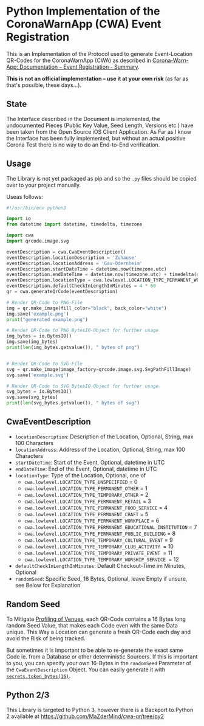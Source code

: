 Python Implementation of the CoronaWarnApp (CWA) Event Registration
===================================================================

This is an Implementation of the Protocol used to generate Event-Location QR-Codes for the CoronaWarnApp (CWA) as described in [
Corona-Warn-App: Documentation – Event Registration - Summary](https://github.com/corona-warn-app/cwa-documentation/blob/c0e2829/event_registration.md).

**This is not an official implementation – use it at your own risk** (as far as that's possible, these days…).

State
-----
The Interface described in the Document is implemented, the undocumented Pieces (Public Key Value, Seed Length, Versions etc.) have been taken from the Open Source iOS Client Application. As Far as I know the Interface has been fully implemented, but without an actual positive Corona Test there is no way to do an End-to-End verification.

Usage
-----
The Library is not yet packaged as pip and so the `.py` files should be copied over to your project manually.

Useas follows:
```py
#!/usr/bin/env python3

import io
from datetime import datetime, timedelta, timezone

import cwa
import qrcode.image.svg

eventDescription = cwa.CwaEventDescription()
eventDescription.locationDescription = 'Zuhause'
eventDescription.locationAddress = 'Gau-Odernheim'
eventDescription.startDateTime = datetime.now(timezone.utc)
eventDescription.endDateTime = datetime.now(timezone.utc) + timedelta(days=2)
eventDescription.locationType = cwa.lowlevel.LOCATION_TYPE_PERMANENT_WORKPLACE
eventDescription.defaultCheckInLengthInMinutes = 4 * 60
qr = cwa.generateQrCode(eventDescription)

# Render QR-Code to PNG-File
img = qr.make_image(fill_color="black", back_color="white")
img.save('example.png')
print("generated example.png")

# Render QR-Code to PNG BytesIO-Object for further usage
img_bytes = io.BytesIO()
img.save(img_bytes)
print(len(img_bytes.getvalue()), " bytes of png")


# Render QR-Code to SVG-File
svg = qr.make_image(image_factory=qrcode.image.svg.SvgPathFillImage)
svg.save('example.svg')

# Render QR-Code to SVG BytesIO-Object for further usage
svg_bytes = io.BytesIO()
svg.save(svg_bytes)
print(len(svg_bytes.getvalue()), " bytes of svg")
```

CwaEventDescription
-------------------
- `locationDescription`: Description of the Location, Optional, String, max 100 Characters
- `locationAddress`: Address of the Location, Optional, String, max 100 Characters
- `startDateTime`: Start of the Event, Optional, datetime in UTC
- `endDateTime`: End of the Event, Optional, datetime in UTC
- `locationType`: Type of the Location, Optional, one of
	- `cwa.lowlevel.LOCATION_TYPE_UNSPECIFIED` = 0
	- `cwa.lowlevel.LOCATION_TYPE_PERMANENT_OTHER` = 1
	- `cwa.lowlevel.LOCATION_TYPE_TEMPORARY_OTHER` = 2
	- `cwa.lowlevel.LOCATION_TYPE_PERMANENT_RETAIL` = 3
	- `cwa.lowlevel.LOCATION_TYPE_PERMANENT_FOOD_SERVICE` = 4
	- `cwa.lowlevel.LOCATION_TYPE_PERMANENT_CRAFT` = 5
	- `cwa.lowlevel.LOCATION_TYPE_PERMANENT_WORKPLACE` = 6
	- `cwa.lowlevel.LOCATION_TYPE_PERMANENT_EDUCATIONAL_INSTITUTION` = 7
	- `cwa.lowlevel.LOCATION_TYPE_PERMANENT_PUBLIC_BUILDING` = 8
	- `cwa.lowlevel.LOCATION_TYPE_TEMPORARY_CULTURAL_EVENT` = 9
	- `cwa.lowlevel.LOCATION_TYPE_TEMPORARY_CLUB_ACTIVITY `= 10
	- `cwa.lowlevel.LOCATION_TYPE_TEMPORARY_PRIVATE_EVENT `= 11
	- `cwa.lowlevel.LOCATION_TYPE_TEMPORARY_WORSHIP_SERVICE `= 12
- `defaultCheckInLengthInMinutes`: Default Checkout-Time im Minutes, Optional
- `randomSeed`: Specific Seed, 16 Bytes, Optional, leave Empty if unsure, see Below for Explanation

Random Seed
-----------
To Mitigate [Profiling of Venues](https://github.com/corona-warn-app/cwa-documentation/blob/c0e2829/event_registration.md#profiling-of-venues), each QR-Code contains a 16 Bytes long random Seed Value, that makes each Code even with the same Data unique. This Way a Location can generate a fresh QR-Code each day and avoid the Risk of being tracked.

But sometimes it is Important to be able to re-generate the exact same Code ie. from a Database or other deterministic Sourcers. If this is important to you, you can specify your own 16-Bytes in the `randomSeed` Parameter of the `CwaEventDescription` Object. You can easily generate it with [`secrets.token_bytes(16)`](https://docs.python.org/3/library/secrets.html#secrets.token_bytes).

Python 2/3
----------
This Library is targeted to Python 3, however there is a Backport to Python 2 available at https://github.com/MaZderMind/cwa-qr/tree/py2